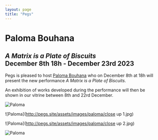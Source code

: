 ```yaml
---
layout: page
title: "Pegs"
---
```


# Paloma Bouhana

## *A Matrix is a Plate of Biscuits*<br/>December 8th 18h - December 23rd 2023

Pegs is pleased to host [Paloma Bouhana](https://palomabouhana.com/) who on December 8th at 18h will present the new performance *A Matrix is a Plate of Biscuits*.

An exhibition of works developed during the performance will then be shown in our vitrine between 8th and 22rd December.

![Paloma](http://pegs.site/assets/images/paloma/performance.jpg)

![Paloma](http://pegs.site/assets/images/paloma/close up 1.jpg)

![Paloma](http://pegs.site/assets/images/paloma/close up 2.jpg)

![Paloma](http://pegs.site/assets/images/paloma/Exterior.jpg)
